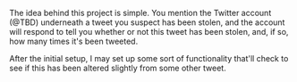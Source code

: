 The idea behind this project is simple. You mention the Twitter account (@TBD) underneath a tweet you suspect has been stolen, and the account will respond to tell you whether or not this tweet has been stolen, and, if so, how many times it's been tweeted.

After the initial setup, I may set up some sort of functionality that'll check to see if this has been altered slightly from some other tweet.
